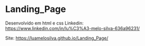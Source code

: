 # Landing_Page
Desenvolvido em html e css
Linkedin: https://www.linkedin.com/in/lu%C3%A3-melo-silva-636a96231/

Site: https://luamelosilva.github.io/Landing_Page/
